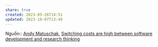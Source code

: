 ```yaml
---
share: true
created: 2023-05-26T14:51
updated: 2023-10-07T13:49
---
```

Nguồn:: [Andy Matuschak](../../%CE%9E%20Ngu%E1%BB%93n/M%C3%B4i%20tr%C6%B0%E1%BB%9Dng%20ngh%C4%A9,%20nh%E1%BA%ADn%20th%E1%BB%A9c%20t%C4%83ng%20c%C6%B0%E1%BB%9Dng/Andy%20Matuschak.md), [Switching costs are high between software development and research thinking](https://notes.andymatuschak.org/z78pmtn8LMt6npZyHciSjVZJdp3u7sin61PzG)